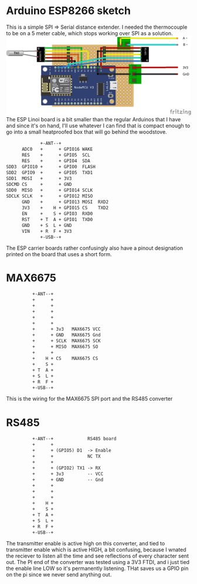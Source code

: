 # Arduino ESP8266 sketch
This is a simple SPI => Serial distance extender. I needed the thermocouple to be on a 5 meter cable, 
which stops working over SPI as a solution.
![SPE Extender using ESP8266](ThermocoupleSenderPerfboard_bb.png)
The ESP Linoi board is a bit smaller than the regular Arduinos that I have and since it's on hand, 
I'll use whatever I can find that is compact enough to go into a small heatproofed box that will go 
behind the woodstove.


                 +-ANT--+
          ADC0   +      + GPIO16 WAKE
          RES    +      + GPIO5  SCL
          RES    +      + GPIO4  SDA
    SDD3  GPIO10 +      + GPIO0  FLASH
    SDD2  GPIO9  +      + GPIO5  TXD1
    SDD1  MOSI   +      + 3V3
    SDCMD CS     +      + GND
    SDD0  MISO   +      + GPIO14 SCLK
    SDCLK SCLK   +      + GPIO12 MISO
          GND    +      + GPIO13 MOSI  RXD2
          3V3    +    H + GPIO15 CS    TXD2
          EN     +    S + GPIO3  RXD0
          RST    + T  A + GPIO1  TXD0
          GND    + S  L + GND
          VIN    + R  F + 3V3
                 +-USB--+

The ESP carrier boards rather confusingly also have a pinout designation printed on the board that uses a short form.
# MAX6675
              +-ANT--+
              +      +  
              +      +  
              +      +  
              +      +  
              +      +  
              +      + 3v3   MAX6675 VCC 
              +      + GND   MAX6675 Gnd
              +      + SCLK  MAX6675 SCK
              +      + MISO  MAX6675 SO
              +      + 
              +    H + CS    MAX6675 CS 
              +    S +  
              + T  A +  
              + S  L +  
              + R  F +  
              +-USB--+

This is the wiring for the MAX6675 SPI port and the RS485 converter
# RS485

              +-ANT--+             RS485 board
              +      +  
              +      + (GPIO5) D1  -> Enable 
              +      +             NC TX  
              +      + 
              +      + (GPIO2) TX1 -> RX
              +      + 3v3         -- VCC
              +      + GND         -- Gnd
              +      + 
              +      + 
              +      + 
              +    H + 
              +    S +  
              + T  A +  
              + S  L +  
              + R  F +  
              +-USB--+

The transmitter enable is active high on this converter, and tied to transmitter enable which is active HIGH, a bit confusing, because I wnated the reciever to listen all the time and see reflections of every character sent out.
The PI end of the converter was tested using a 3V3 FTDI, and i just tied the enable line LOW so it's permanently listening. THat saves us a GPIO pin on the pi since we never send anything out.
